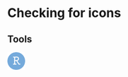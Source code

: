 # Checking for icons

## Tools

<img src = "https://github.com/devicons/devicon/blob/master/icons/rstudio/rstudio-original.svg" 
height = "40"
width = "40" />
